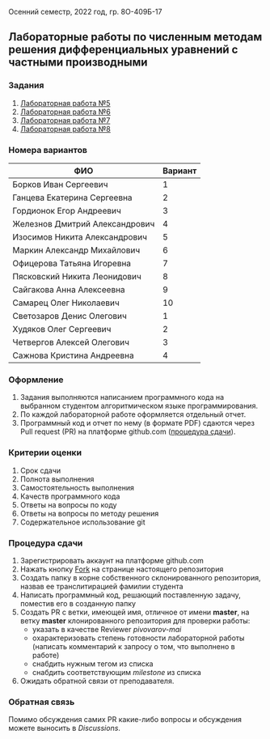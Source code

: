 Осенний семестр, 2022 год, гр. 8О-409Б-17

## Лабораторные работы по численным методам решения дифференциальных уравнений с частными производными

### Задания
1. [Лабораторная работа №5](tasks/numeric-methods-lab-5-1.zip)
2. [Лабораторная работа №6](tasks/numeric-methods-lab-6-2.zip)
3. [Лабораторная работа №7](tasks/numeric-methods-lab-7-3.zip)
4. [Лабораторная работа №8](tasks/numeric-methods-lab-8-4.zip)

### Номера вариантов
ФИО                            | Вариант
-------------------------------|---------
Борков Иван Сергеевич          | 1
Ганцева Екатерина Сергеевна    | 2
Гордионок Егор Андреевич       | 3
Железнов Дмитрий Александрович | 4
Изосимов Никита Александрович  | 5
Маркин Александр Михайлович    | 6
Офицерова Татьяна Игоревна     | 7
Пясковский Никита Леонидович   | 8
Сайгакова Анна Алексеевна      | 9
Самарец Олег Николаевич        | 10
Светозаров Денис Олегович      | 1
Худяков Олег Сергеевич         | 2
Четвергов Алексей Олегович     | 3
Сажнова Кристина Андреевна     | 4

### Оформление
1. Задания выполняются написанием программного кода на выбранном студентом алгоритмическом языке программирования.
2. По каждой лабораторной работе оформляется отдельный отчет.
3. Программный код и отчет по нему (в формате PDF) сдаются через Pull request (PR) на платформе github.com ([процедура сдачи](#процедура-сдачи)).

### Критерии оценки
1. Срок сдачи
2. Полнота выполнения
3. Самостоятельность выполнения
4. Качеств программного кода
5. Ответы на вопросы по коду
6. Ответы на вопросы по методу решения
7. Содержательное использование git

### Процедура сдачи
1. Зарегистрировать аккаунт на платформе github.com
2. Нажать кнопку [Fork](https://github.com/pivovarov-mai/80-409b-19/fork) на странице настоящего репозитория
3. Создать папку в корне собственного склонированного репозитория, назвав ее транслитирацией фамилии студента
4. Написать программный код, решающий поставленную задачу, поместив его в созданную папку
5. Создать PR с ветки, имеющей имя, отличное от имени **master**, на ветку **master** клонированного репозитория для проверки работы:
   - указать в качестве Reviewer *pivovarov-mai*
   - охарактеризовать степень готовности лабораторной работы (написать комментарий к запросу о том, что выполнено в работе)
   - снабдить нужным тегом из списка
   - снабдить соответствующим *milestone* из списка
6. Ожидать обратной связи от преподавателя.

### Обратная связь
Помимо обсуждения самих PR какие-либо вопросы и обсуждения можете выносить в *Discussions*.

